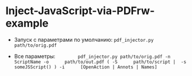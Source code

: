 # Inject-JavaScript-via-PDFrw-example

- Запуск с параметрами по умолчанию:
`pdf_injector.py path/to/orig.pdf`

- Все параметры:
`        pdf_injector.py path/to/orig.pdf
        -n      ScriptName
        -o      path/to/out.pdf
        ( -S      path/to/script | 
        -s      someJSScript() )
        -i      [OpenAction | Annots | Names]`
